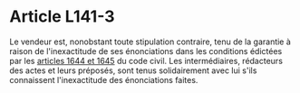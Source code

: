 # Article L141-3

Le vendeur est, nonobstant toute stipulation contraire, tenu de la garantie à raison de l'inexactitude de ses énonciations dans les conditions édictées par les <a href='/code-civil/livre-iii-des-differentes-manieres-dont-on-acquiert-la-propriete/titre-vi-de-la-vente/chapitre-iv-des-obligations-du-vendeur/section-3-de-la-garantie/paragraphe-2-de-la-garantie-des-defauts-de-la-chose-vendue/1644.md' title='Code civil - art. 1644 (V)'>articles 1644 et 1645</a> du code civil. Les intermédiaires, rédacteurs des actes et leurs préposés, sont tenus solidairement avec lui s'ils connaissent l'inexactitude des énonciations faites.